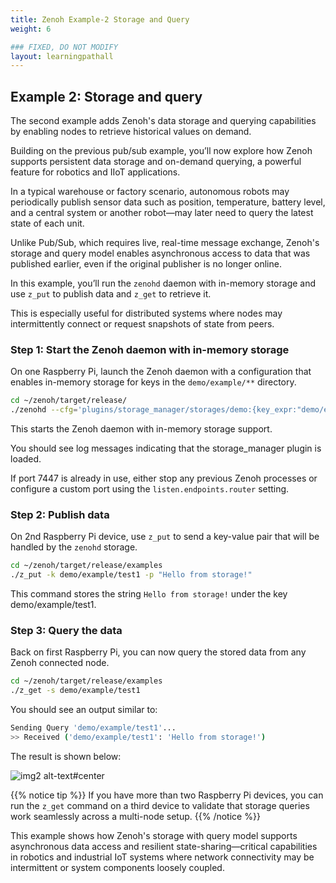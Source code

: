 ```yaml
---
title: Zenoh Example-2 Storage and Query
weight: 6

### FIXED, DO NOT MODIFY
layout: learningpathall
---
```


## Example 2: Storage and query

The second example adds Zenoh's data storage and querying capabilities by enabling nodes to retrieve historical values on demand.

Building on the previous pub/sub example, you’ll now explore how Zenoh supports persistent data storage and on-demand querying, a powerful feature for robotics and IIoT applications.

In a typical warehouse or factory scenario, autonomous robots may periodically publish sensor data such as position, temperature, battery level, and a central system or another robot—may later need to query the latest state of each unit. 

Unlike Pub/Sub, which requires live, real-time message exchange, Zenoh's storage and query model enables asynchronous access to data that was published earlier, even if the original publisher is no longer online.

In this example, you’ll run the `zenohd` daemon with in-memory storage and use `z_put` to publish data and `z_get` to retrieve it.

This is especially useful for distributed systems where nodes may intermittently connect or request snapshots of state from peers.

### Step 1: Start the Zenoh daemon with in-memory storage

On one Raspberry Pi, launch the Zenoh daemon with a configuration that enables in-memory storage for keys in the `demo/example/**` directory.

```bash
cd ~/zenoh/target/release/
./zenohd --cfg='plugins/storage_manager/storages/demo:{key_expr:"demo/example/**",volume:"memory"}' &
```

This starts the Zenoh daemon with in-memory storage support. 

You should see log messages indicating that the storage_manager plugin is loaded.

If port 7447 is already in use, either stop any previous Zenoh processes or configure a custom port using the `listen.endpoints.router` setting.

### Step 2: Publish data

On 2nd Raspberry Pi device, use `z_put` to send a key-value pair that will be handled by the `zenohd` storage.

```bash
cd ~/zenoh/target/release/examples
./z_put -k demo/example/test1 -p "Hello from storage!"
```

This command stores the string `Hello from storage!` under the key demo/example/test1.

### Step 3: Query the data

Back on first Raspberry Pi, you can now query the stored data from any Zenoh connected node.

```bash
cd ~/zenoh/target/release/examples
./z_get -s demo/example/test1
```

You should see an output similar to:

```bash
Sending Query 'demo/example/test1'...
>> Received ('demo/example/test1': 'Hello from storage!')
```

The result is shown below:

![img2 alt-text#center](zenoh_ex2.gif "Figure 2: Storage and Query")

{{% notice tip %}}
If you have more than two Raspberry Pi devices, you can run the `z_get` command on a third device to validate that storage queries work seamlessly across a multi-node setup.
{{% /notice %}}

This example shows how Zenoh's storage with query model supports asynchronous data access and resilient state-sharing—critical capabilities in robotics and industrial IoT systems where network connectivity may be intermittent or system components loosely coupled.

